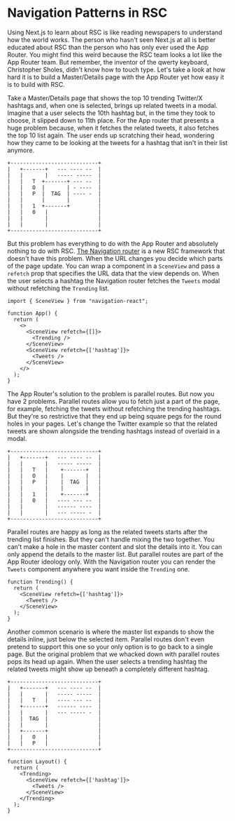 # Navigation Patterns in RSC

Using Next.js to learn about RSC is like reading newspapers to understand how the world works. The person who hasn't seen Next.js at all is better educated about RSC than the person who has only ever used the App Router. You might find this weird because the RSC team looks a lot like the App Router team. But remember, the inventor of the qwerty keyboard, Christopher Sholes, didn't know how to touch type. Let's take a look at how hard it is to build a Master/Details page with the App Router yet how easy it is to build with RSC.

Take a Master/Details page that shows the top 10 trending Twitter/X hashtags and, when one is selected, brings up related tweets in a modal. Imagine that a user selects the 10th hashtag but, in the time they took to choose, it slipped down to 11th place. For the App router that presents a huge problem because, when it fetches the related tweets, it also fetches the top 10 list again. The user ends up scratching their head, wondering how they came to be looking at the tweets for a hashtag that isn't in their list anymore.

```
+----------------------------+
|   +-------+   --- ---- --  |
|   |       |   ----- -----  |
|   |   T  +-------+ --- --  |
|   |   O  |       | - ----  |
|   |   P  |  TAG  | ---- -  |
|   |      |       |         |
|   |   1  +-------+         |
|   |   0   |                |
|   |       |                |
|   |       |                |
+----------------------------+
```

But this problem has everything to do with the App Router and absolutely nothing to do with RSC. [The Navigation router](https://grahammendick.github.io/navigation/) is a new RSC framework that doesn't have this problem. When the URL changes you decide which parts of the page update. You can wrap a component in a `SceneView` and pass a `refetch` prop that specifies the URL data that the view depends on. When the user selects a hashtag the Navigation router fetches the `Tweets` modal without refetching the `Trending` list.

```tsx
import { SceneView } from "navigation-react";

function App() {
  return (
    <>
      <SceneView refetch={[]}>
        <Trending />
      </SceneView>
      <SceneView refetch={['hashtag']}>
        <Tweets />
      </SceneView>
    </>
  );
}
```

The App Router's solution to the problem is parallel routes. But now you have 2 problems. Parallel routes allow you to fetch just a part of the page, for example, fetching the tweets without refetching the trending hashtags. But they're so restrictive that they end up being square pegs for the round holes in your pages. Let's change the Twitter example so that the related tweets are shown alongside the trending hashtags instead of overlaid in a modal.

```
+----------------------------+
|   +-------+   --- ---- --  |
|   |       |   ----- -----  |
|   |   T   |    +-------+   |
|   |   O   |    |       |   |
|   |   P   |    |  TAG  |   |
|   |       |    |       |   |
|   |   1   |    +-------+   |
|   |   0   |   ---- --- --  |
|   |       |   ------ ----  |
|   |       |   --- ----- -  |
+----------------------------+
```

Parallel routes are happy as long as the related tweets starts after the trending list finishes. But they can't handle mixing the two together. You can't make a hole in the master content and slot the details into it. You can only append the details to the master list. But parallel routes are part of the App Router ideology only. With the Navigation router you can render the `Tweets` component anywhere you want inside the `Trending` one.

```tsx
function Trending() {
  return (
    <SceneView refetch={['hashtag']}>
      <Tweets />
    </SceneView>
  );
}
```

Another common scenario is where the master list expands to show the details inline, just below the selected item. Parallel routes don't even pretend to support this one so your only option is to go back to a single page. But the original problem that we whacked down with parallel routes pops its head up again. When the user selects a trending hashtag the related tweets might show up beneath a completely different hashtag.

```
+----------------------------+
|   +-------+   --- ---- --  |
|   |       |   ----- -----  |
|   |   T   |   ---- --- --  |
|   +-------+   ------ ----  |
|   |       |   --- ----- -  |
|   |  TAG  |                |
|   |       |                |
|   +-------+                |
|   |   O   |                |
|   |   P   |                |
+----------------------------+
```


```tsx
function Layout() {
  return (
    <Trending>
      <SceneView refetch={['hashtag']}>
        <Tweets />
      </SceneView>
    </Trending>
  );
}

```
